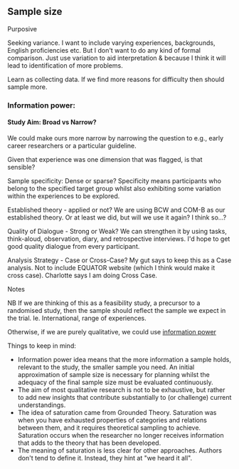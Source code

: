 ## Sample size

Purposive

Seeking variance. I want to include varying experiences, backgrounds, English proficiencies etc. But I don't want to do any kind of formal comparison. Just use variation to aid interpretation & because I think it will lead to identification of more problems.

Learn as collecting data. If we find more reasons for difficulty then should sample more.

### Information power:

#### Study Aim: Broad vs Narrow?

We could make ours more narrow by narrowing the question to e.g., early career researchers or a particular guideline.

Given that experience was one dimension that was flagged, is that sensible?

Sample specificity: Dense or sparse? Specificity means participants who belong to the specified target group whilst also exhibiting some variation within the experiences to be explored.
<!-- I don't understand specificity -->

Established theory - applied or not? We are using BCW and COM-B as our established theory. Or at least we did, but will we use it again? I think so...?

Quality of Dialogue - Strong or Weak? We can strengthen it by using tasks, think-aloud, observation, diary, and retrospective interviews. I'd hope to get good quality dialogue from every participant.

Analysis Strategy - Case or Cross-Case? My gut says to keep this as a Case analysis. Not to include EQUATOR website (which I think would make it cross case). Charlotte says I am doing Cross Case. 


Notes

NB If we are thinking of this as a feasibility study, a precursor to a randomised study, then the sample should reflect the sample we expect in the trial. Ie. International, range of experiences.

Otherwise, if we are purely qualitative, we could use [information power](https://journals.sagepub.com/doi/10.1177/1049732315617444?url_ver=Z39.88-2003&rfr_id=ori:rid:crossref.org&rfr_dat=cr_pub%20%200pubmed)




Things to keep in mind:

* Information power idea means that the more information a sample holds, relevant to the study, the smaller sample you need. An initial approximation of sample size is necessary for planning whilst the adequacy of the final sample size must be evaluated continuously.
* The aim of most qualitative research is not to be exhaustive, but rather to add new insights that contribute substantially to (or challenge) current understandings.
* The idea of saturation came from Grounded Theory. Saturation was when you have exhausted properties of categories and relations between them, and it requires theoretical sampling to achieve. Saturation occurs when the researcher no longer receives information that adds to the theory that has been developed.
* The meaning of saturation is less clear for other approaches. Authors don't tend to define it. Instead, they hint at "we heard it all".


